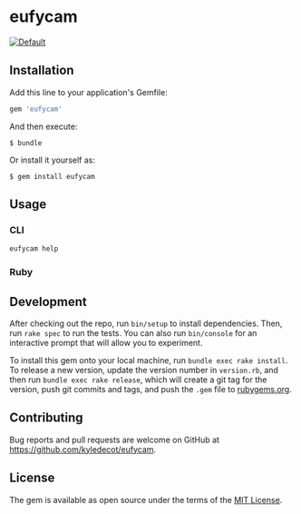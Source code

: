 # eufycam

[![Default](https://github.com/kyledecot/eufycam/workflows/Default/badge.svg)](https://github.com/kyledecot/eufycam/actions?query=workflow%3ADefault)

## Installation

Add this line to your application's Gemfile:

```ruby
gem 'eufycam'
```

And then execute:

    $ bundle

Or install it yourself as:

    $ gem install eufycam

## Usage

### CLI

```bash
eufycam help
```

### Ruby

## Development

After checking out the repo, run `bin/setup` to install dependencies. Then, run `rake spec` to run the tests. You can also run `bin/console` for an interactive prompt that will allow you to experiment.

To install this gem onto your local machine, run `bundle exec rake install`. To release a new version, update the version number in `version.rb`, and then run `bundle exec rake release`, which will create a git tag for the version, push git commits and tags, and push the `.gem` file to [rubygems.org](https://rubygems.org).

## Contributing

Bug reports and pull requests are welcome on GitHub at https://github.com/kyledecot/eufycam.

## License

The gem is available as open source under the terms of the [MIT License](https://opensource.org/licenses/MIT).
